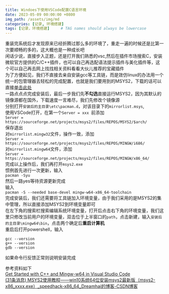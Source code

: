 ```yaml
---
title: Windoes下使用VSCode配置C语言环境
date: 2023-05-09 00:00:00 +0800
img_path: /assets/img/md
categories: [记录, 环境搭建]
tags: [记录，环境搭建]     # TAG names should always be lowercase
---
```

重装完系统后才发现原来已经折腾过那么多的环境了，重走一遍的时候还是比第一次要顺畅的多的，这大概也是一种成长吧  
闲话少说，直接步入正题，还是打开我们熟悉的vsc,然后在插件市场搜索C，安装微软官方提供的C/C++插件，也可以自己再选配语法提示插件与美化插件等，这个可以自己再去网上找找相关资料看看大伙儿推荐的宝藏插件  
为了方便起见，我们不直接去亲自安装gcc等工具链，而是效仿linux的办法用一个统一的包管理器去轻松的完成配置，也就是我们要用到的MSYS2，下载的话可以直接[单击此处](https://github.com/msys2/msys2-installer/releases/download/2022-06-03/msys2-x86_64-20220603.exe)  
一路点点点完成安装后，最后一步我们先**不勾选**直接运行MSYS2，因为其默认的镜像源都在国外，下载速度一言难尽，我们先修改个镜像源  
分别打开`安装后的主目录\etc\pacman.d`，对该目录下的`mirrorlist.msys`,  
使用VSCode打开，在第一个`Server = xxx `前添加  
`Server = https://sourceforge.net/projects/msys2/files/REPOS/MSYS2/$arch/`  
保存退出  
对`mirrorlist.mingw32`文件，操作一致，添加  
`Server = https://sourceforge.net/projects/msys2/files/REPOS/MINGW/i686/`  
对`mirrorlist.mingw64`文件，添加  
`Server = https://sourceforge.net/projects/msys2/files/REPOS/MINGW/x86_64/`  
完成以上操作后，我们再打开`msys2.exe`  
惯例首先进行一次更新，输入  
`pacman -Syu`  
然后一路yes等待资源更新完成  
输入  
`pacman -S --needed base-devel mingw-w64-x86_64-toolchain`  
完成安装后，我们还需要将工具链加入环境变量，由于我们采用的是MSYS2的集中管理，所以直接添加MSYS2到环境变量即可  
在左下角的搜索栏搜索编辑系统环境变量，打开后点击右下角的环境变量，我们这里只修改当前用户的环境变量，双击位于上半窗口的`path`，点击新建，输入`安装后的主目录\mingw64\bin`，点击两个确定后**重启计算机**  
重启后打开powershell，输入  
```text
gcc --version
g++ --version
gdb --version
```
如果命令行反馈正常则说明安装完成  

参考资料如下  
[Get Started with C++ and Mingw-w64 in Visual Studio Code](https://code.visualstudio.com/docs/cpp/config-mingw)  
[(31条消息) MSYS2使用教程——win10系统64位安装msys2最新版（msys2-x86_xxxx.exe）_speedhack-x86_64_Dreamhai的博客-CSDN博客](https://blog.csdn.net/Dreamhai/article/details/109842184)  

